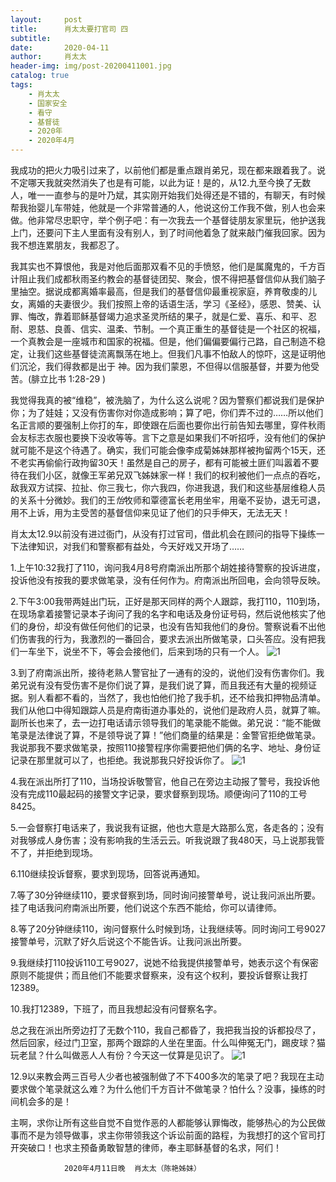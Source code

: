 ```yaml
---
layout:     post
title:      肖太太要打官司 四
subtitle:   
date:       2020-04-11
author:     肖太太
header-img: img/post-20200411001.jpg
catalog: true
tags:
    - 肖太太
    - 国家安全
    - 看守
    - 基督徒
    - 2020年
    - 2020年4月
---
```


我成功的把火力吸引过来了，以前他们都是重点跟肖弟兄，现在都来跟着我了。说不定哪天我就突然消失了也是有可能，以此为证！是的，从12.九至今换了无数人，唯一一直参与的是叶乃斌，其实刚开始我们处得还是不错的，有聊天，有时候帮我抬婴儿车带娃，他就是一个非常普通的人，他说这份工作我不做，别人也会来做。他非常尽忠职守，举个例子吧：有一次我去一个基督徒朋友家里玩，他护送我上门，还要问下主人里面有没有别人，到了时间他着急了就来敲门催我回家。因为我不想连累朋友，我都忍了。

我其实也不算恨他，我是对他后面那双看不见的手愤怒，他们是属魔鬼的，千方百计阻止我们成都秋雨圣约教会的基督徒团契、聚会，恨不得把基督信仰从我们脑子里抽空。据说成都离婚率最高，但是我们的基督信仰最重视家庭，养育敬虔的儿女，离婚的夫妻很少。我们按照上帝的话语生活，学习《圣经》，感恩、赞美、认罪、悔改，靠着耶稣基督竭力追求圣灵所结的果子，就是仁爱、喜乐、和平、忍耐、恩慈、良善、信实、温柔、节制。一个真正重生的基督徒是一个社区的祝福，一个真教会是一座城市和国家的祝福。但是，他们偏偏要偏行己路，自己制造不稳定，让我们这些基督徒流离飘荡在地上。但我们凡事不怕敌人的惊吓，这是证明他们沉沦，我们得救都是出于 神。因为我们蒙恩，不但得以信服基督，并要为他受苦。(腓立比书 1:28-29 )

我觉得我真的被“维稳”，被洗脑了，为什么这么说呢？因为警察们都说我们是保护你；为了娃娃；又没有伤害你对你造成影响；算了吧，你们弄不过的……所以他们名正言顺的要强制上你打的车，即使跟在后面也要你出行前告知去哪里，穿件秋雨会友标志衣服也要换下没收等等。言下之意是如果我们不听招呼，没有他们的保护就可能不是这个待遇了。确实，我们可能会像李成菊姊妹那样被拘留两个15天，还不老实再偷偷行政拘留30天！虽然是自己的房子，都有可能被土匪们叫嚣着不要待在我们小区，就像王军弟兄双飞姊妹家一样！我们的权利被他们一点点的吞吃，敌我双方试探、拉扯、你三我七，你六我四，你进我退，我们和这些基层维稳人员的关系十分微妙。我们的王*怡*牧师和覃德富长老用坐牢，用毫不妥协，退无可退，用不上诉，用为主受苦的基督信仰来见证了他们的只手伸天，无法无天！

肖太太12.9以前没有进过衙门，从没有打过官司，借此机会在顾问的指导下操练一下法律知识，对我们和警察都有益处，今天好戏又开场了……

1.上午10:32我打了110，询问我4月8号府南派出所那个胡姓接待警察的投诉进度，投诉他没有按我的要求做笔录，没有任何作为。府南派出所回电，会向领导反映。

2.下午3:00我带两娃出门玩，正好是那天同样的两个人跟踪，我打110，110到场，在现场拿着接警记录本子询问了我的名字和电话及身份证号码，然后说他核实了他们的身份，却没有做任何他们的记录，也没有告知我他们的身份。警察说看不出他们伤害我的行为，我激烈的一番回合，要求去派出所做笔录，口头答应。没有把我们一车坐下，说坐不下，等会会接他们，后来到场的只有一个人。
![1](/img/post-20200411001.jpg)

3.到了府南派出所，接待老熟人警官扯了一通有的没的，说他们没有伤害你们。我弟兄说有没有受伤害不是你们说了算，是我们说了算，而且我还有大量的视频证据。别人看都不看的，当然了，我也怕他们抢了我手机，还不给我扣押物品清单。我们从他口中得知跟踪人员是府南街道办事处的，说他们是政府人员，就算了嘛。副所长也来了，去一边打电话请示领导我们的笔录能不能做。弟兄说：“能不能做笔录是法律说了算，不是领导说了算！”他们商量的结果是：金警官拒绝做笔录。我说那我不要求做笔录，按照110接警程序你需要把他们俩的名字、地址、身份证记录在那里就可以了，也拒绝。我说那我只好投诉你了。
![1](/img/post-20200411002.jpg)
      
4.我在派出所打了110，当场投诉敬警官，他自己在旁边主动报了警号，我投诉他没有完成110最起码的接警文字记录，要求督察到现场。顺便询问了110的工号8425。

5.一会督察打电话来了，我说我有证据，他也大意是大路那么宽，各走各的；没有对我够成人身伤害；没有影响我的生活云云。听我说跟了我480天，马上说那我管不了，并拒绝到现场。

6.110继续投诉督察，要求到现场，回答说再通知。

7.等了30分钟继续110，要求督察到场，同时询问接警单号，说让我问派出所要。挂了电话我问府南派出所要，他们说这个东西不能给，你可以请律师。

8.等了20分钟继续110，询问督察什么时候到场，让我继续等。同时询问工号9027接警单号，沉默了好久后说这个不能告诉。让我问派出所要。

9.我继续打110投诉110工号9027，说她不给我提供接警单号，她表示这个有保密原则不能提供；而且他们不能要求督察来，没有这个权利，要投诉督察让我打12389。

10.我打12389，下班了，而且我想起没有问督察名字。

总之我在派出所旁边打了无数个110，我自己都昏了，我把我当投的诉都投尽了，然后回家，经过门卫室，那两个跟踪的人坐在里面。什么叫伸冤无门，踢皮球？猫玩老鼠？什么叫做恶人人有份？今天这一仗算是见识了。
![1](/img/post-20200411003.jpg)

12.9以来教会两三百号人少者也被强制做了不下400多次的笔录了吧？我现在主动要求做个笔录就这么难？为什么他们千方百计不做笔录？怕什么？没事，操练的时间机会多的是！

主啊，求你让所有这些自觉不自觉作恶的人都能够认罪悔改，能够热心的为公民做事而不是为领导做事，求主你带领我这个诉讼前面的路程，为我想打的这个官司打开突破口！也求主预备勇敢智慧的律师，奉主耶稣基督的名求，阿们！
                                                                              

                2020年4月11日晚  肖太太（陈艳姊妹）
